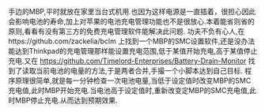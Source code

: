 手边的MBP,平时就放在家里当台式机用.也因为这样电源是一直插着，很担心因此会影响电池的寿命,加上对苹果的电池充电管理功能也不是很放心.本着能省则省的原则,看看有没有第三方的免费充电管理软件能解决此问题.
功夫不负有心人,在https://github.com/zackelia/bclm 上找到一个MBP的SMC设置软件,还是没办法能达到Thinkpad的充电管理那样能设置充电范围,低于某值开始充电,高于某值停止充电.又在 https://github.com/Timelord-Enterprises/Battery-Drain-Monitor 找到了读取当前电池的电量的方法,于是两者合并,手撮一个小脚本达到自己目标.
程序原理很简单,就是每一分钟检查一次电池电量,当低于设定值时改变MBP的SMC充电值,此时MBP开始充电.当电池高于设定值时,重新改变定MBP的SMC充电值,此时MBP停止充电.从而达到预期效果.
